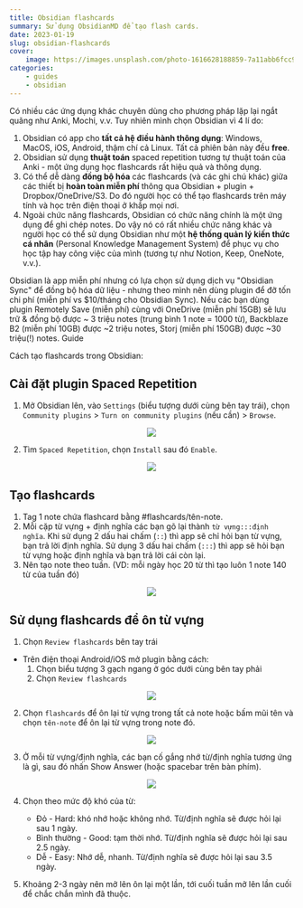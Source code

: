 ```yaml
---
title: Obsidian flashcards
summary: Sử dụng ObsidianMD để tạo flash cards.
date: 2023-01-19
slug: obsidian-flashcards
cover:
    image: https://images.unsplash.com/photo-1616628188859-7a11abb6fcc9?crop=entropy&cs=tinysrgb&fit=max&fm=jpg&ixid=MnwxMTc3M3wwfDF8c2VhcmNofDF8fGZsYXNoJTIwY2FyZHxlbnwwfHx8fDE2NzM5OTQ4MjY&ixlib=rb-4.0.3&q=80&w=2000
categories:
    - guides
    - obsidian
---
```


Có nhiều các ứng dụng khác chuyên dùng cho phương pháp lặp lại ngắt quãng như Anki, Mochi, v.v. Tuy nhiên mình chọn Obsidian vì 4 lí do:

1. Obsidian có app cho **tất cả hệ điều hành thông dụng**: Windows, MacOS, iOS, Android, thậm chí cả Linux. Tất cả phiên bản này đều **free**.
2. Obsidian sử dụng **thuật toán** spaced repetition tương tự thuật toán của Anki - một ứng dụng học flashcards rất hiệu quả và thông dụng.
3. Có thể dễ dàng **đồng bộ hóa** các flashcards (và các ghi chú khác) giữa các thiết bị **hoàn toàn miễn phí** thông qua Obsidian + plugin + Dropbox/OneDrive/S3. Do đó người học có thể tạo flashcards trên máy tính và học trên điện thoại ở khắp mọi nơi.
4. Ngoài chức năng flashcards, Obsidian có chức năng chính là một ứng dụng để ghi chép notes. Do vậy nó có rất nhiều chức năng khác và người học có thể sử dụng Obsidian như một **hệ thống quản lý kiến thức cá nhân** (Personal Knowledge Management System) để phục vụ cho học tập hay công việc của mình (tương tự như Notion, Keep, OneNote, v.v.).

Obsidian là app miễn phí nhưng có lựa chọn sử dụng dịch vụ "Obsidian Sync" để đồng bộ hóa dữ liệu - nhưng theo mình nên dùng plugin để đỡ tốn chi phí (miễn phí vs $10/tháng cho Obsidian Sync). Nếu các bạn dùng plugin Remotely Save (miễn phí) cùng với OneDrive (miễn phí 15GB) sẽ lưu trữ & đồng bộ được ~ 3 triệu notes (trung bình 1 note = 1000 từ), Backblaze B2 (miễn phí 10GB) được ~2 triệu notes, Storj (miễn phí 150GB) được ~30 triệu(!) notes. Guide

Cách tạo flashcards trong Obsidian:

## Cài đặt plugin Spaced Repetition

1. Mở Obsidian lên, vào `Settings` (biểu tượng dưới cùng bên tay trái), chọn `Community plugins` > `Turn on community plugins` (nếu cần) > `Browse`.

<p align=center><img src="https://cdn.phuctran.cloud/obsidian-community.png"></p>

2. Tìm `Spaced Repetition`, chọn `Install` sau đó `Enable`.

<p align=center><img src="https://cdn.phuctran.cloud/spaced-repetition.png"></p>

## Tạo flashcards

1. Tag 1 note chứa flashcard bằng #flashcards/tên-note.
2. Mỗi cặp từ vựng + định nghĩa các bạn gõ lại thành `từ vựng:::định nghĩa`. Khi sử dụng 2 dấu hai chấm (`::`) thì app sẽ chỉ hỏi bạn từ vựng, bạn trả lời định nghĩa. Sử dụng 3 dấu hai chấm (`:::`) thì app sẽ hỏi bạn từ vựng hoặc định nghĩa và bạn trả lời cái còn lại.
3. Nên tạo note theo tuần. (VD: mỗi ngày học 20 từ thì tạo luôn 1 note 140 từ của tuần đó)

<p align=center><img src="https://cdn.phuctran.cloud/obsidian-flashcards.png"></p>

## Sử dụng flashcards để ôn từ vựng

1. Chọn `Review flashcards` bên tay trái
- Trên điện thoại Android/iOS mở plugin bằng cách:
	1. Chọn biểu tượng 3 gạch ngang ở góc dưới cùng bên tay phải
	2. Chọn `Review flashcards`

<p align=center><img src="https://cdn.phuctran.cloud/review-flashcards.png"></p>

2. Chọn `flashcards` để ôn lại từ vựng trong tất cả note hoặc bấm mũi tên và chọn `tên-note` để ôn lại từ vựng trong note đó.

<p align=center><img src="https://cdn.phuctran.cloud/flashcards-decks.png"></p>

3. Ở mỗi từ vựng/định nghĩa, các bạn cố gắng nhớ từ/định nghĩa tương ứng là gì, sau đó nhấn Show Answer (hoặc spacebar trên bàn phím).

<p align=center><img src="https://cdn.phuctran.cloud/flashcard-question.png"></p>

4. Chọn theo mức độ khó của từ: 
	- Đỏ - Hard: khó nhớ hoặc không nhớ. Từ/định nghĩa sẽ được hỏi lại sau 1 ngày.
	- Bình thường - Good: tạm thời nhớ. Từ/định nghĩa sẽ được hỏi lại sau 2.5 ngày.
	- Dễ - Easy: Nhớ dễ, nhanh. Từ/định nghĩa sẽ được hỏi lại sau 3.5 ngày.

5. Khoảng 2-3 ngày nên mở lên ôn lại một lần, tới cuối tuần mở lên lần cuối để chắc chắn mình đã thuộc.

